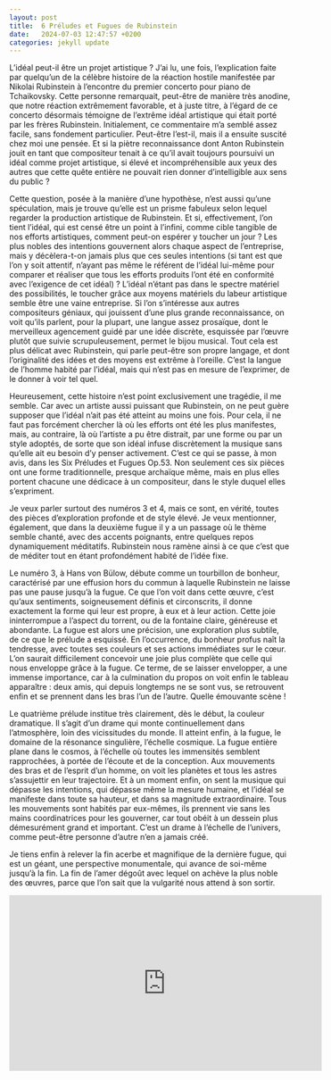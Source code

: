 ```yaml
---
layout: post
title:  6 Préludes et Fugues de Rubinstein
date:   2024-07-03 12:47:57 +0200
categories: jekyll update
---
```

L’idéal peut-il être un projet artistique ? J’ai lu, une fois, l’explication faite par quelqu’un de la célèbre histoire de la réaction hostile manifestée par Nikolai Rubinstein à l’encontre du premier concerto pour piano de Tchaikovsky. Cette personne remarquait, peut-être de manière très anodine, que notre réaction extrêmement favorable, et à juste titre, à l’égard de ce concerto désormais témoigne de l’extrême idéal artistique qui était porté par les frères Rubinstein. Initialement, ce commentaire m’a semblé assez facile, sans fondement particulier. Peut-être l’est-il, mais il a ensuite suscité chez moi une pensée. Et si la piètre reconnaissance dont Anton Rubinstein jouit en tant que compositeur tenait à ce qu’il avait toujours poursuivi un idéal comme projet artistique, si élevé et incompréhensible aux yeux des autres que cette quête entière ne pouvait rien donner d’intelligible aux sens du public ?

Cette question, posée à la manière d’une hypothèse, n’est aussi qu’une spéculation, mais je trouve qu’elle est un prisme fabuleux selon lequel regarder la production artistique de Rubinstein. Et si, effectivement, l’on tient l’idéal, qui est censé être un point à l’infini, comme cible tangible de nos efforts artistiques, comment peut-on espérer y toucher un jour ? Les plus nobles des intentions gouvernent alors chaque aspect de l’entreprise, mais y décèlera-t-on jamais plus que ces seules intentions (si tant est que l’on y soit attentif, n’ayant pas même le référent de l’idéal lui-même pour comparer et réaliser que tous les efforts produits l’ont été en conformité avec l’exigence de cet idéal) ? L’idéal n’étant pas dans le spectre matériel des possibilités, le toucher grâce aux moyens matériels du labeur artistique semble être une vaine entreprise. Si l’on s’intéresse aux autres compositeurs géniaux, qui jouissent d’une plus grande reconnaissance, on voit qu’ils parlent, pour la plupart, une langue assez prosaïque, dont le merveilleux agencement guidé par une idée discrète, esquissée par l’œuvre plutôt que suivie scrupuleusement, permet le bijou musical. Tout cela est plus délicat avec Rubinstein, qui parle peut-être son propre langage, et dont l’originalité des idées et des moyens est extrême à l’oreille. C’est la langue de l’homme habité par l’idéal, mais qui n’est pas en mesure de l’exprimer, de le donner à voir tel quel.

Heureusement, cette histoire n’est point exclusivement une tragédie, il me semble. Car avec un artiste aussi puissant que Rubinstein, on ne peut guère supposer que l’idéal n’ait pas été atteint au moins une fois. Pour cela, il ne faut pas forcément chercher là où les efforts ont été les plus manifestes, mais, au contraire, là où l’artiste a pu être distrait, par une forme ou par un style adoptés, de sorte que son idéal infuse discrètement la musique sans qu’elle ait eu besoin d’y penser activement. C’est ce qui se passe, à mon avis, dans les Six Préludes et Fugues Op.53. Non seulement ces six pièces ont une forme traditionnelle, presque archaïque même, mais en plus elles portent chacune une dédicace à un compositeur, dans le style duquel elles s’expriment.

Je veux parler surtout des numéros 3 et 4, mais ce sont, en vérité, toutes des pièces d’exploration profonde et de style élevé. Je veux mentionner, également, que dans la deuxième fugue il y a un passage où le thème semble chanté, avec des accents poignants, entre quelques repos dynamiquement méditatifs. Rubinstein nous ramène ainsi à ce que c’est que de méditer tout en étant profondément habité de l’idée fixe.

Le numéro 3, à Hans von Bülow, débute comme un tourbillon de bonheur, caractérisé par une effusion hors du commun à laquelle Rubinstein ne laisse pas une pause jusqu’à la fugue. Ce que l’on voit dans cette œuvre, c’est qu’aux sentiments, soigneusement définis et circonscrits, il donne exactement la forme qui leur est propre, à eux et à leur action. Cette joie ininterrompue a l’aspect du torrent, ou de la fontaine claire, généreuse et abondante. La fugue est alors une précision, une exploration plus subtile, de ce que le prélude a esquissé. En l’occurrence, du bonheur profus naît la tendresse, avec toutes ses couleurs et ses actions immédiates sur le cœur. L’on saurait difficilement concevoir une joie plus complète que celle qui nous enveloppe grâce à la fugue. Ce terme, de se laisser envelopper, a une immense importance, car à la culmination du propos on voit enfin le tableau apparaître : deux amis, qui depuis longtemps ne se sont vus, se retrouvent enfin et se prennent dans les bras l’un de l’autre. Quelle émouvante scène !

Le quatrième prélude institue très clairement, dès le début, la couleur dramatique. Il s’agit d’un drame qui monte continuellement dans l’atmosphère, loin des vicissitudes du monde. Il atteint enfin, à la fugue, le domaine de la résonance singulière, l’échelle cosmique. La fugue entière plane dans le cosmos, à l’échelle où toutes les immensités semblent rapprochées, à portée de l’écoute et de la conception. Aux mouvements des bras et de l’esprit d’un homme, on voit les planètes et tous les astres s’assujettir en leur trajectoire. Et à un moment enfin, on sent la musique qui dépasse les intentions, qui dépasse même la mesure humaine, et l’idéal se manifeste dans toute sa hauteur, et dans sa magnitude extraordinaire. Tous les mouvements sont habités par eux-mêmes, ils prennent vie sans les mains coordinatrices pour les gouverner, car tout obéit à un dessein plus démesurément grand et important. C’est un drame à l’échelle de l’univers, comme peut-être personne d’autre n’en a jamais créé.

Je tiens enfin à relever la fin acerbe et magnifique de la dernière fugue, qui est un géant, une perspective monumentale, qui avance de soi-même jusqu’à la fin. La fin de l’amer dégoût avec lequel on achève la plus noble des œuvres, parce que l’on sait que la vulgarité nous attend à son sortir.

<iframe width="560" height="315" src="https://www.youtube.com/embed/fqz7ACPG4xo?si=cfyPSmyQLu19vFlT" title="YouTube video player" frameborder="0" allow="accelerometer; autoplay; clipboard-write; encrypted-media; gyroscope; picture-in-picture; web-share" referrerpolicy="strict-origin-when-cross-origin" allowfullscreen></iframe>
